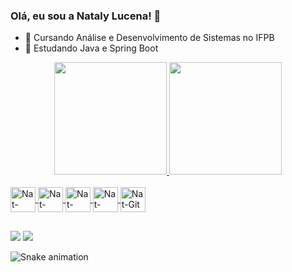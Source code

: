 ### Olá, eu sou a Nataly Lucena! 👋

- 🔭 Cursando Análise e Desenvolvimento de Sistemas no IFPB
- 🌱 Estudando Java e Spring Boot

<div align="center">
  <a href="https://github.com/moreiranat">
  <img height="180em" src="https://github-readme-stats.vercel.app/api?username=moreiranat&show_icons=true&theme=dracula&include_all_commits=true&count_private=true"/>
  <img height="180em" src="https://github-readme-stats.vercel.app/api/top-langs/?username=moreiranat&layout=compact&langs_count=7&theme=dracula"/>
</div>

<div style="display: inline_block"><br>

  <img align="center" alt="Nat-Java" height="40" width="40" src="https://cdn.jsdelivr.net/gh/devicons/devicon/icons/java/java-original-wordmark.svg" />   
  <img align="center" alt="Nat-Spring" height="40" width="40" src="https://cdn.jsdelivr.net/gh/devicons/devicon/icons/spring/spring-original-wordmark.svg" />   
  <img align="center" alt="Nat-React" height="40" width="40" src="https://cdn.jsdelivr.net/gh/devicons/devicon/icons/react/react-original-wordmark.svg">
  <img align="center" alt="Nat-MySql" height="40" width="40" src="https://cdn.jsdelivr.net/gh/devicons/devicon/icons/mysql/mysql-original-wordmark.svg">
  <img align="center" alt="Nat-Git" height="40" width="40" src="https://cdn.jsdelivr.net/gh/devicons/devicon/icons/git/git-plain-wordmark.svg">
  
  ##
  
  <div> 
  <a href="https://www.linkedin.com/in/nataly-lucena-moreira/" target="_blank"><img src="https://img.shields.io/badge/-LinkedIn-%230077B5?style=for-the-badge&logo=linkedin&logoColor=white" target="_blank"></a> 
  <a href = "mailto:natalylucena.pb@gmail.com"><img src="https://img.shields.io/badge/-Gmail-%23333?style=for-the-badge&logo=gmail&logoColor=red" target="_blank"></a>
  
  ![Snake animation](https://github.com/moreiranat/moreiranat/blob/output/github-contribution-grid-snake.svg)
 
</div>
